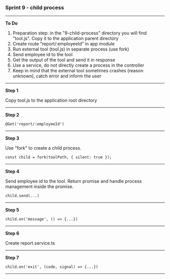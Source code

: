 ### Sprint 9 - child process

---

**To Do**
1. Preparation step: in the "9-child-process" directory you will find "tool.js". Copy it to the application parent directory 
2. Create route ”report/:employeeId” in app module
3. Run external tool (tool.js) in separate process (use fork)
4. Send employee id to the tool
5. Get the output of the tool and send it in response
6. Use a service, do not directly create a process in the controller
7. Keep in mind that the external tool sometimes crashes (reason unknown), catch error and inform the user

---

**Step 1**

Copy tool.js to the application root directory

---

**Step 2**

```
@Get('report/:employeeId')
```

---

**Step 3**

Use "fork" to create a child process.

```
const child = fork(toolPath, { silent: true });
```

---

**Step 4**

Send employee id to the tool. Return promise and handle process management inside the promise.

```
child.send(...)
```

---

**Step 5**

```
child.on('message', () => {...})
```

---

**Step 6**

Create report.service.ts

---

**Step 7**

```
child.on('exit', (code, signal) => {...})
```

---

